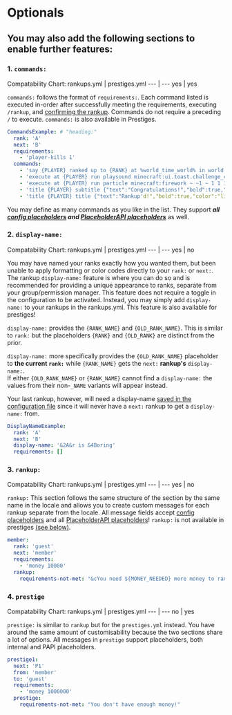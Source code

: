# Optionals
## You may also add the following sections to enable further features:
### 1. `commands:`
Compatability Chart:
rankups.yml | prestiges.yml
--- | ---
yes | yes

`commands:` follows the format of `requirements:`. Each command listed is executed in-order after successfully meeting the requirements, executing `/rankup`, and [confirming the rankup](https://github.com/okx-code/Rankup3/blob/master/src/main/resources/config.yml#L51). Commands do not require a preceding `/` to execute. `commands:` is also available in Prestiges.  
```yaml
CommandsExample: # "heading:"
  rank: 'A'
  next: 'B'
  requirements:
    - 'player-kills 1'
  commands:
    - 'say {PLAYER} ranked up to {RANK} at %world_time_world% in world: %world_name_world%' # requires PAPI and /papi ecloud download world
    - 'execute at {PLAYER} run playsound minecraft:ui.toast.challenge_complete player {PLAYER} ~ ~ ~' # plays a sound for the player
    - 'execute at {PLAYER} run particle minecraft:firework ~ ~1 ~ 1 1 1 0 30 normal' # makes a firework particle cloud on the player
    - 'title {PLAYER} subtitle {"text":"Congratulations!","bold":true,"color":"aqua"}' # adds a subtitle to the player's screen
    - 'title {PLAYER} title {"text":"Rankup'd!","bold":true,"color":"light_purple"}' # adds a title to the player's screen
```  
You may define as many commands as you like in the list. They support ***all [config placeholders](https://github.com/okx-code/Rankup3/wiki/Config-Placeholders) and [PlaceholderAPI placeholders](https://github.com/PlaceholderAPI/PlaceholderAPI/wiki/Placeholders)*** as well.
### 2. `display-name:`
Compatability Chart:
rankups.yml | prestiges.yml
--- | ---
yes | no

You may have named your ranks exactly how you wanted them, but been unable to apply formatting or color codes directly to your `rank:` or `next:`.  
The rankup `display-name:` feature is where you can do so and is recommended for providing a unique appearance to ranks, separate from your group/permission manager. This feature does not require a toggle in the configuration to be activated. Instead, you may simply add `display-name:` to your rankups in the rankups.yml. This feature is also available for prestiges!
 
`display-name:` provides the `{RANK_NAME}` and `{OLD_RANK_NAME}`. This is similar to `rank:` but the placeholders `{RANK}` and `{OLD_RANK}` are distinct from the prior.  

`display-name:` more specifically provides the `{OLD_RANK_NAME}` placeholder to **the current `rank:`** while `{RANK_NAME}` gets the `next:` **rankup's** `display-name:`.  
If either `{OLD_RANK_NAME}` or `{RANK_NAME}` cannot find a `display-name:` the values from their non-`_NAME` variants will appear instead.  

Your last rankup, however, will need a display-name [saved in the configuration file](https://github.com/okx-code/Rankup3/blob/master/src/main/resources/config.yml#L96) since it will never have a `next:` rankup to get a `display-name:` from.     
```yaml
DisplayNameExample:
  rank: 'A'
  next: 'B'
  display-name: '&2A&r is &4Boring'
  requirements: []
```

### 3. `rankup:`
Compatability Chart:
rankups.yml | prestiges.yml
--- | ---
yes | no

`rankup:` This section follows the same structure of the section by the same name in the locale and allows you to create custom messages for each rankup separate from the locale. All message fields accept [config placeholders](https://github.com/okx-code/Rankup3/wiki/Config-Placeholders) and all [PlaceholderAPI placeholders](https://github.com/PlaceholderAPI/PlaceholderAPI/wiki/Placeholders)! `rankup:` is not available in prestiges [(see below)](#message-me).  
```yaml
member:
  rank: 'guest'
  next: 'member'
  requirements:
    - 'money 10000'
  rankup:
    requirements-not-met: "&cYou need ${MONEY_NEEDED} more money to rankup."
```

### 4. `prestige`
Compatability Chart:
rankups.yml | prestiges.yml
--- | ---
no | yes

`prestige:` is similar to `rankup` but for the `prestiges.yml` instead. You have around the same amount of customisability because the two sections share a lot of options. All messages in `prestige` support placeholders, both internal and PAPI placeholders.
```yaml
prestige1:
  next: 'P1'
  from: 'member'
  to: 'guest'
  requirements:
    - 'money 1000000'
  prestige:
    requirements-not-met: "You don't have enough money!"
```
